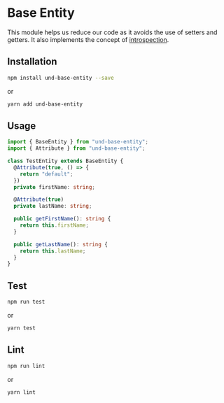 # Base Entity

This module helps us reduce our code as it avoids the use of setters and getters. It also implements the concept of [introspection](https://en.wikipedia.org/wiki/Type_introspection).

## Installation

```sh
npm install und-base-entity --save
```

or

```sh
yarn add und-base-entity
```

## Usage

```typescript
import { BaseEntity } from "und-base-entity";
import { Attribute } from "und-base-entity";

class TestEntity extends BaseEntity {
  @Attribute(true, () => {
    return "default";
  })
  private firstName: string;

  @Attribute(true)
  private lastName: string;

  public getFirstName(): string {
    return this.firstName;
  }

  public getLastName(): string {
    return this.lastName;
  }
}
```

## Test

```sh
npm run test
```

or

```sh
yarn test
```

## Lint

```sh
npm run lint
```

or

```sh
yarn lint
```
